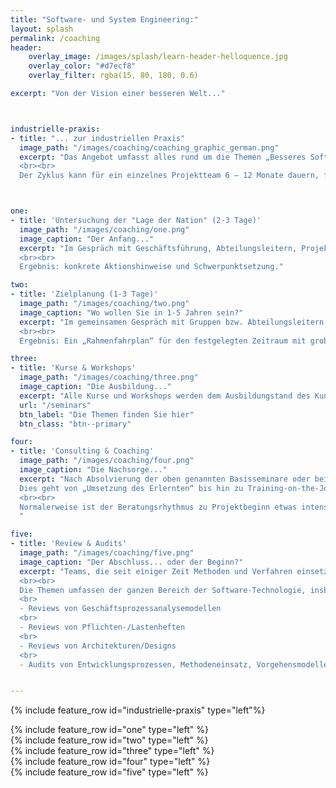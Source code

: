 ```yaml
---
title: "Software- und System Engineering:"
layout: splash
permalink: /coaching
header:
    overlay_image: /images/splash/learn-header-helloquence.jpg
    overlay_color: "#d7ecf8"
    overlay_filter: rgba(15, 80, 180, 0.6)

excerpt: "Von der Vision einer besseren Welt..."



industrielle-praxis:
- title: "... zur industriellen Praxis"
  image_path: "/images/coaching/coaching_graphic_german.png" 
  excerpt: "Das Angebot umfasst alles rund um die Themen „Besseres Software- und System-Engineering“: von der Bestandsaufnahme Ihrer „Lage der Nation“ über strategische Zielplanung (in Bezug auf Software-Technologie), Seminare und Workshops zur Erlangung des Basiswissens, bis zur Projektbegleitung in Form von Coaching und Consulting und Reviews und Audits erarbeiteter Ergebnisse.
  <br><br>
  Der Zyklus kann für ein einzelnes Projektteam 6 – 12 Monate dauern, für ganze Abteilungen mit mehreren Projekten 1 – 5 Jahre. Am Ende steht ein motiviertes, gut ausgebildetes und erfolgreiches Team."



one:
- title: 'Untersuchung der "Lage der Nation" (2-3 Tage)'
  image_path: "/images/coaching/one.png"
  image_caption: "Der Anfang..."
  excerpt: "Im Gespräch mit Geschäftsführung, Abteilungsleitern, Projektleitern und Mitarbeitern wird die Ausgangssituation Ihrer Software- und Systementwicklung durchleuchtet. Auf Wunsch auch in Zusammenarbeit mit Partnern der Atlantic System Guild oder anderen deutschen Partnern.
  <br><br>
  Ergebnis: konkrete Aktionshinweise und Schwerpunktsetzung."

two:
- title: 'Zielplanung (1-3 Tage)'
  image_path: "/images/coaching/two.png"
  image_caption: "Wo wollen Sie in 1-5 Jahren sein?"
  excerpt: "Im gemeinsamen Gespräch mit Gruppen bzw. Abteilungsleitern wird ein realistisches Ziel für 12 Monate, 3 Jahre oder 5 Jahre (je nach Gruppengröße und Ausgangssituation) skizziert. Notwendige Ausbildungsmaßnahmen, Werkzeugbeschaffungen, flankierende Maßnahmen, organisatorische Einbettung, etc. werden geplant.
  <br><br>
  Ergebnis: Ein „Rahmenfahrplan“ für den festgelegten Zeitraum mit grobem Überblick über Aufwände und Kosten."

three:
- title: 'Kurse & Workshops'
  image_path: "/images/coaching/three.png"
  image_caption: "Die Ausbildung..."
  excerpt: "Alle Kurse und Workshops werden dem Ausbildungstand des Kunden individuell angepasst. Deshalb kann die Dauer variieren."
  url: "/seminars"
  btn_label: "Die Themen finden Sie hier"
  btn_class: "btn--primary"

four:
- title: 'Consulting & Coaching'
  image_path: "/images/coaching/four.png"
  image_caption: "Die Nachsorge..."
  excerpt: "Nach Absolvierung der oben genannten Basisseminare oder bei geeigneter Vorbildung betreue ich Teams bei der Umsetzung von Software-Engineering-Methoden und Verfahren in die Praxis durch Beratung oder Mitarbeit in laufenden Projekten.
  Dies geht von „Umsetzung des Erlernten“ bis hin zu Training-on-the-Job bei besonders zeitkritischen Projekten. Das Team erhält einen Ansprechpartner, damit Fragen schnellstens beantwortet werden und Irrwege vermieden werden.
  <br><br>
  Normalerweise ist der Beratungsrhythmus zu Projektbeginn etwas intensiver, z.B. 2 – 3 Tage pro Woche, kann nach 1 – 2 Monaten auf 2 x 2 Tage pro Monat reduziert werden und nach einem halben Jahr auf wenige Tage pro Monat oder Quartal. Die Betreuung wird je nach Lernfortschritt des Projektteams schrittweise zurückgestuft. Oft endet die Betreuung dann in quartalsmäßigen oder halbjährlichen Reviews (siehe nächster Punkt).
  "

five:
- title: 'Review & Audits'
  image_path: "/images/coaching/five.png"
  image_caption: "Der Abschluss... oder der Beginn?"
  excerpt: "Teams, die seit einiger Zeit Methoden und Verfahren einsetzen und eine externe Qualitätssicherung wünschen bzw. Verbesserungspotential suchen, stelle ich Reviews der Ergebnisse bzw. Prozess-Audits zur Verfügung. Für meine Vorbereitung von Reviews gilt die Faustformel: ca. 1 Tag pro Zentimeter Papier. Aus den Ergebnissen von Reviews und Audits ergeben sich vielleicht Vorschläge für gezielte Ausbildung in dem einen oder anderen Bereich, bzw. für die Notwendigkeit der Projektbegleitung.
  <br><br>
  Die Themen umfassen der ganzen Bereich der Software-Technologie, insbesondere z.B.
  <br>
  - Reviews von Geschäftsprozessanalysemodellen
  <br>
  - Reviews von Pflichten-/Lastenheften
  <br>
  - Reviews von Architekturen/Designs
  <br>
  - Audits von Entwicklungsprozessen, Methodeneinsatz, Vorgehensmodellen, ..."


---
```


{% include feature_row id="industrielle-praxis" type="left"%}

<div class="coachingsteps">
{% include feature_row id="one" type="left" %}
</div>

<div class="coachingsteps">
{% include feature_row id="two" type="left" %}
</div>

<div class="coachingsteps">
{% include feature_row id="three" type="left" %}
</div>

<div class="coachingsteps">
{% include feature_row id="four" type="left" %}
</div>

<div class="coachingsteps">
{% include feature_row id="five" type="left" %}
</div>